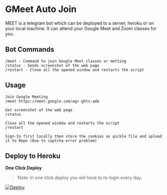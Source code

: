 
# GMeet Auto Join

MEET is a telegram bot which can be deployed to a server, heroku or on your local machine. It can attend your Google Meet and Zoom classes for you.

## Bot Commands

    /meet - Command to join Google Meet classes or metting
    /status - Sends screenshot of the web page
    /restart - Close all the opened window and restarts the script
## Usage
	
    Join Google Meeting
    /meet https://meet.google.com/agr-ghts-ade
    
    Get screenshot of the web page
    /status

    Close all the opened window and restarts the script
    /restart

```
Sign-In first locally then store the cookies as pickle file and upload it to Repo (Due to captcha error problem)

```



## Deploy to Heroku
**One Click Deploy**

> Note: In one click deploy you will have to re-login every day.


[![Deploy](https://www.herokucdn.com/deploy/button.svg)](https://heroku.com/deploy?template=https://github.com/death-angel-141/Gmeet-Auto-Join.git)


